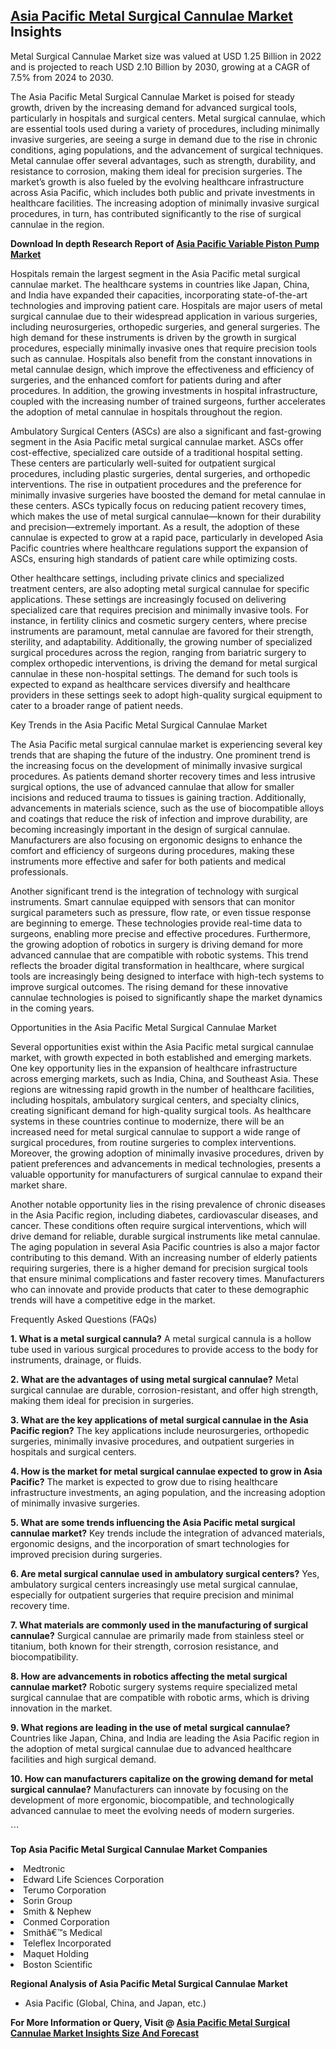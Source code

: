 <h2><a href="https://www.verifiedmarketreports.com/download-sample/?rid=425056&amp;utm_source=Github-Feb&amp;utm_medium=225" target="_blank">Asia Pacific Metal Surgical Cannulae Market</a> Insights</h2><p>Metal Surgical Cannulae Market size was valued at USD 1.25 Billion in 2022 and is projected to reach USD 2.10 Billion by 2030, growing at a CAGR of 7.5% from 2024 to 2030.</p><p><p>The Asia Pacific Metal Surgical Cannulae Market is poised for steady growth, driven by the increasing demand for advanced surgical tools, particularly in hospitals and surgical centers. Metal surgical cannulae, which are essential tools used during a variety of procedures, including minimally invasive surgeries, are seeing a surge in demand due to the rise in chronic conditions, aging populations, and the advancement of surgical techniques. Metal cannulae offer several advantages, such as strength, durability, and resistance to corrosion, making them ideal for precision surgeries. The market’s growth is also fueled by the evolving healthcare infrastructure across Asia Pacific, which includes both public and private investments in healthcare facilities. The increasing adoption of minimally invasive surgical procedures, in turn, has contributed significantly to the rise of surgical cannulae in the region.</p> <p><p><strong>Download In depth Research Report of <a href="https://www.verifiedmarketreports.com/download-sample/?rid=236118&amp;utm_source=Pulse-Dec&amp;utm_medium=225" target="_blank">Asia Pacific Variable Piston Pump Market</a></strong></p></p> <p>Hospitals remain the largest segment in the Asia Pacific metal surgical cannulae market. The healthcare systems in countries like Japan, China, and India have expanded their capacities, incorporating state-of-the-art technologies and improving patient care. Hospitals are major users of metal surgical cannulae due to their widespread application in various surgeries, including neurosurgeries, orthopedic surgeries, and general surgeries. The high demand for these instruments is driven by the growth in surgical procedures, especially minimally invasive ones that require precision tools such as cannulae. Hospitals also benefit from the constant innovations in metal cannulae design, which improve the effectiveness and efficiency of surgeries, and the enhanced comfort for patients during and after procedures. In addition, the growing investments in hospital infrastructure, coupled with the increasing number of trained surgeons, further accelerates the adoption of metal cannulae in hospitals throughout the region. <p>Ambulatory Surgical Centers (ASCs) are also a significant and fast-growing segment in the Asia Pacific metal surgical cannulae market. ASCs offer cost-effective, specialized care outside of a traditional hospital setting. These centers are particularly well-suited for outpatient surgical procedures, including plastic surgeries, dental surgeries, and orthopedic interventions. The rise in outpatient procedures and the preference for minimally invasive surgeries have boosted the demand for metal cannulae in these centers. ASCs typically focus on reducing patient recovery times, which makes the use of metal surgical cannulae—known for their durability and precision—extremely important. As a result, the adoption of these cannulae is expected to grow at a rapid pace, particularly in developed Asia Pacific countries where healthcare regulations support the expansion of ASCs, ensuring high standards of patient care while optimizing costs. <p>Other healthcare settings, including private clinics and specialized treatment centers, are also adopting metal surgical cannulae for specific applications. These settings are increasingly focused on delivering specialized care that requires precision and minimally invasive tools. For instance, in fertility clinics and cosmetic surgery centers, where precise instruments are paramount, metal cannulae are favored for their strength, sterility, and adaptability. Additionally, the growing number of specialized surgical procedures across the region, ranging from bariatric surgery to complex orthopedic interventions, is driving the demand for metal surgical cannulae in these non-hospital settings. The demand for such tools is expected to expand as healthcare services diversify and healthcare providers in these settings seek to adopt high-quality surgical equipment to cater to a broader range of patient needs. <p>Key Trends in the Asia Pacific Metal Surgical Cannulae Market</p> <p>The Asia Pacific metal surgical cannulae market is experiencing several key trends that are shaping the future of the industry. One prominent trend is the increasing focus on the development of minimally invasive surgical procedures. As patients demand shorter recovery times and less intrusive surgical options, the use of advanced cannulae that allow for smaller incisions and reduced trauma to tissues is gaining traction. Additionally, advancements in materials science, such as the use of biocompatible alloys and coatings that reduce the risk of infection and improve durability, are becoming increasingly important in the design of surgical cannulae. Manufacturers are also focusing on ergonomic designs to enhance the comfort and efficiency of surgeons during procedures, making these instruments more effective and safer for both patients and medical professionals. <p>Another significant trend is the integration of technology with surgical instruments. Smart cannulae equipped with sensors that can monitor surgical parameters such as pressure, flow rate, or even tissue response are beginning to emerge. These technologies provide real-time data to surgeons, enabling more precise and effective procedures. Furthermore, the growing adoption of robotics in surgery is driving demand for more advanced cannulae that are compatible with robotic systems. This trend reflects the broader digital transformation in healthcare, where surgical tools are increasingly being designed to interface with high-tech systems to improve surgical outcomes. The rising demand for these innovative cannulae technologies is poised to significantly shape the market dynamics in the coming years. <p>Opportunities in the Asia Pacific Metal Surgical Cannulae Market</p> <p>Several opportunities exist within the Asia Pacific metal surgical cannulae market, with growth expected in both established and emerging markets. One key opportunity lies in the expansion of healthcare infrastructure across emerging markets, such as India, China, and Southeast Asia. These regions are witnessing rapid growth in the number of healthcare facilities, including hospitals, ambulatory surgical centers, and specialty clinics, creating significant demand for high-quality surgical tools. As healthcare systems in these countries continue to modernize, there will be an increased need for metal surgical cannulae to support a wide range of surgical procedures, from routine surgeries to complex interventions. Moreover, the growing adoption of minimally invasive procedures, driven by patient preferences and advancements in medical technologies, presents a valuable opportunity for manufacturers of surgical cannulae to expand their market share. <p>Another notable opportunity lies in the rising prevalence of chronic diseases in the Asia Pacific region, including diabetes, cardiovascular diseases, and cancer. These conditions often require surgical interventions, which will drive demand for reliable, durable surgical instruments like metal cannulae. The aging population in several Asia Pacific countries is also a major factor contributing to this demand. With an increasing number of elderly patients requiring surgeries, there is a higher demand for precision surgical tools that ensure minimal complications and faster recovery times. Manufacturers who can innovate and provide products that cater to these demographic trends will have a competitive edge in the market. <p>Frequently Asked Questions (FAQs)</p> <p><b>1. What is a metal surgical cannula?</b> A metal surgical cannula is a hollow tube used in various surgical procedures to provide access to the body for instruments, drainage, or fluids.</p> <p><b>2. What are the advantages of using metal surgical cannulae?</b> Metal surgical cannulae are durable, corrosion-resistant, and offer high strength, making them ideal for precision in surgeries.</p> <p><b>3. What are the key applications of metal surgical cannulae in the Asia Pacific region?</b> The key applications include neurosurgeries, orthopedic surgeries, minimally invasive procedures, and outpatient surgeries in hospitals and surgical centers.</p> <p><b>4. How is the market for metal surgical cannulae expected to grow in Asia Pacific?</b> The market is expected to grow due to rising healthcare infrastructure investments, an aging population, and the increasing adoption of minimally invasive surgeries.</p> <p><b>5. What are some trends influencing the Asia Pacific metal surgical cannulae market?</b> Key trends include the integration of advanced materials, ergonomic designs, and the incorporation of smart technologies for improved precision during surgeries.</p> <p><b>6. Are metal surgical cannulae used in ambulatory surgical centers?</b> Yes, ambulatory surgical centers increasingly use metal surgical cannulae, especially for outpatient surgeries that require precision and minimal recovery time.</p> <p><b>7. What materials are commonly used in the manufacturing of surgical cannulae?</b> Surgical cannulae are primarily made from stainless steel or titanium, both known for their strength, corrosion resistance, and biocompatibility.</p> <p><b>8. How are advancements in robotics affecting the metal surgical cannulae market?</b> Robotic surgery systems require specialized metal surgical cannulae that are compatible with robotic arms, which is driving innovation in the market.</p> <p><b>9. What regions are leading in the use of metal surgical cannulae?</b> Countries like Japan, China, and India are leading the Asia Pacific region in the adoption of metal surgical cannulae due to advanced healthcare facilities and high surgical demand.</p> <p><b>10. How can manufacturers capitalize on the growing demand for metal surgical cannulae?</b> Manufacturers can innovate by focusing on the development of more ergonomic, biocompatible, and technologically advanced cannulae to meet the evolving needs of modern surgeries.</p> ```</p><p><strong>Top Asia Pacific Metal Surgical Cannulae Market Companies</strong></p><div data-test-id=""><p><li>Medtronic</li><li> Edward Life Sciences Corporation</li><li> Terumo Corporation</li><li> Sorin Group</li><li> Smith & Nephew</li><li> Conmed Corporation</li><li> Smithâ€™s Medical</li><li> Teleflex Incorporated</li><li> Maquet Holding</li><li> Boston Scientific</li></p><div><strong>Regional Analysis of&nbsp;Asia Pacific Metal Surgical Cannulae Market</strong></div><ul><li dir="ltr"><p dir="ltr">Asia Pacific (Global, China, and Japan, etc.)</p></li></ul><p><strong>For More Information or Query, Visit @&nbsp;</strong><strong><a href="https://www.verifiedmarketreports.com/product/metal-surgical-cannulae-market/?utm_source=Github-Feb&amp;utm_medium=225" target="_blank">Asia Pacific Metal Surgical Cannulae Market Insights Size And Forecast</a></strong></p></div><h2>&nbsp;</h2><div data-test-id="">&nbsp;</div>
